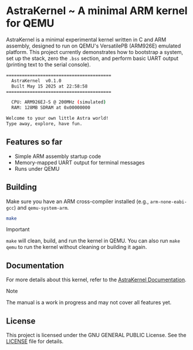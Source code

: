 # AstraKernel ~ A minimal ARM kernel for QEMU

AstraKernel is a minimal experimental kernel written in C and ARM assembly, designed to run on 
QEMU's VersatilePB (ARM926E) emulated platform. This project currently 
demonstrates how to bootstrap a system, set up the stack, zero the `.bss` 
section, and perform basic UART output (printing text to the serial console).

```bash
========================================
  AstraKernel  v0.1.0
  Built May 15 2025 at 22:58:58
========================================

  CPU: ARM926EJ-S @ 200MHz (simulated)
  RAM: 128MB SDRAM at 0x00000000

Welcome to your own little Astra world!
Type away, explore, have fun.
```

## Features so far

- Simple ARM assembly startup code
- Memory-mapped UART output for terminal messages
- Runs under QEMU

## Building

Make sure you have an ARM cross-compiler installed (e.g., `arm-none-eabi-gcc`) and `qemu-system-arm`.

```sh
make
```

> [!IMPORTANT]
> 
> `make` will clean, build, and run the kernel in QEMU. You can also run 
`make qemu` to run the kernel without cleaning or building it again.

## Documentation

For more details about this kernel, refer to the [AstraKernel Documentation](https://github.com/sandbox-science/AstraKernel/blob/main/doc/AstraKernelManual.pdf).

> [!NOTE]
> 
> The manual is a work in progress and may not cover all features yet.

## License

This project is licensed under the GNU GENERAL PUBLIC License. See the [LICENSE](LICENSE) file for details.